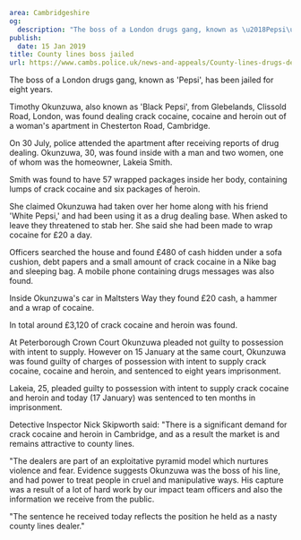 ```yaml
area: Cambridgeshire
og:
  description: "The boss of a London drugs gang, known as \u2018Pepsi\u2019, has been jailed for eight years."
publish:
  date: 15 Jan 2019
title: County lines boss jailed
url: https://www.cambs.police.uk/news-and-appeals/County-lines-drugs-dealer-timothy-okunzuwa-jailed
```

The boss of a London drugs gang, known as 'Pepsi', has been jailed for eight years.

Timothy Okunzuwa, also known as 'Black Pepsi', from Glebelands, Clissold Road, London, was found dealing crack cocaine, cocaine and heroin out of a woman's apartment in Chesterton Road, Cambridge.

On 30 July, police attended the apartment after receiving reports of drug dealing. Okunzuwa, 30, was found inside with a man and two women, one of whom was the homeowner, Lakeia Smith.

Smith was found to have 57 wrapped packages inside her body, containing lumps of crack cocaine and six packages of heroin.

She claimed Okunzuwa had taken over her home along with his friend 'White Pepsi,' and had been using it as a drug dealing base. When asked to leave they threatened to stab her. She said she had been made to wrap cocaine for £20 a day.

Officers searched the house and found £480 of cash hidden under a sofa cushion, debt papers and a small amount of crack cocaine in a Nike bag and sleeping bag. A mobile phone containing drugs messages was also found.

Inside Okunzuwa's car in Maltsters Way they found £20 cash, a hammer and a wrap of cocaine.

In total around £3,120 of crack cocaine and heroin was found.

At Peterborough Crown Court Okunzuwa pleaded not guilty to possession with intent to supply. However on 15 January at the same court, Okunzuwa was found guilty of charges of possession with intent to supply crack cocaine, cocaine and heroin, and sentenced to eight years imprisonment.

Lakeia, 25, pleaded guilty to possession with intent to supply crack cocaine and heroin and today (17 January) was sentenced to ten months in imprisonment.

Detective Inspector Nick Skipworth said: "There is a significant demand for crack cocaine and heroin in Cambridge, and as a result the market is and remains attractive to county lines.

"The dealers are part of an exploitative pyramid model which nurtures violence and fear. Evidence suggests Okunzuwa was the boss of his line, and had power to treat people in cruel and manipulative ways. His capture was a result of a lot of hard work by our impact team officers and also the information we receive from the public.

"The sentence he received today reflects the position he held as a nasty county lines dealer."
